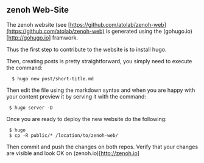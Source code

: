 ## zenoh Web-Site

The zenoh website (see [https://github.com/atolab/zenoh-web](https://github.com/atolab/zenoh-web) is generated using the (gohugo.io)[http://gohugo.io] framwork.

Thus the first step to contribute to the website is to install hugo.

Then, creating posts is pretty straightforward, you simply need to
execute the command:


      $ hugo new post/short-title.md

Then edit the file using the markdown syntax and when you are happy
with your content preview it by serving it with the command:

     $ hugo server -D

Once you are ready to deploy the new website do the following:

     $ hugo
     $ cp -R public/* /location/to/zenoh-web/

Then commit and push the changes on both repos. Verify that your
changes are visible and look OK on (zenoh.io)[http://zenoh.io]
